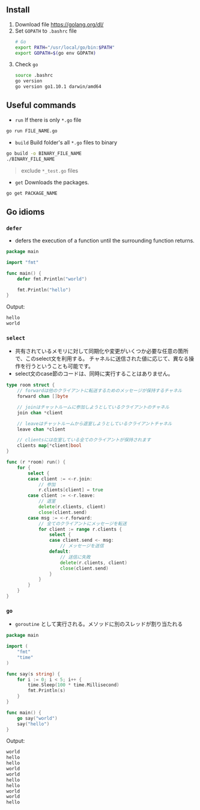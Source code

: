 ## Install

1. Download file https://golang.org/dl/
2. Set `GOPATH` to `.bashrc` file
    ```bash
    # Go
    export PATH="/usr/local/go/bin:$PATH"
    export GOPATH=$(go env GOPATH)
    ```
3. Check `go`
    ```bash
    source .bashrc
    go version
    go version go1.10.1 darwin/amd64
    ```

## Useful commands

* `run`
If there is only `*.go` file
```bash
go run FILE_NAME.go
```

* `build`
Build folder's all `*.go` files to binary
```bash
go build -o BINARY_FILE_NAME
./BINARY_FILE_NAME
```

> exclude `*_test.go` files

* `get`
Downloads the packages.
```bash
go get PACKAGE_NAME
```

## Go idioms

### `defer`
* defers the execution of a function until the surrounding function returns.

```go
package main

import "fmt"

func main() {
	defer fmt.Println("world")

	fmt.Println("hello")
}
```

Output:
```bash
hello
world
```


### `select`
* 共有されているメモリに対して同期化や変更がいくつか必要な任意の箇所で、このselect文を利用する。
チャネルに送信された値に応じて、異なる操作を行うということも可能です。
* select文のcase節のコードは、同時に実行することはありません。

```go
type room struct {
	// forwardは他のクライアントに転送するためのメッセージが保持するチャネル
	forward chan []byte

	// joinはチャットルームに参加しようとしているクライアントのチャネル
	join chan *client

	// leaveはチャットルームから退室しようとしているクライアントチャネル
	leave chan *client

	// clientsには在室している全てのクライアントが保持されます
	clients map[*client]bool
}

func (r *room) run() {
	for {
		select {
		case client := <-r.join:
			// 参加
			r.clients[client] = true
		case client := <-r.leave:
			// 退室
			delete(r.clients, client)
			close(client.send)
		case msg := <-r.forward:
			// 全てのクライアントにメッセージを転送
			for client := range r.clients {
				select {
				case client.send <- msg:
					// メッセージを送信
				default:
					// 送信に失敗
					delete(r.clients, client)
					close(client.send)
				}
			}
		}
	}
}
```

### `go`
* `goroutine` として実行される。メソッドに別のスレッドが割り当たれる

```go
package main

import (
	"fmt"
	"time"
)

func say(s string) {
	for i := 0; i < 5; i++ {
		time.Sleep(100 * time.Millisecond)
		fmt.Println(s)
	}
}

func main() {
	go say("world")
	say("hello")
}
```

Output:
```bash
world
hello
hello
world
world
hello
hello
world
world
hello
```
